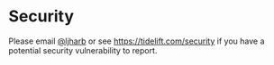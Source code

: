# Security

Please email [@ljharb](https://github.com/ljharb) or see https://tidelift.com/security if you have a
potential security vulnerability to report.
